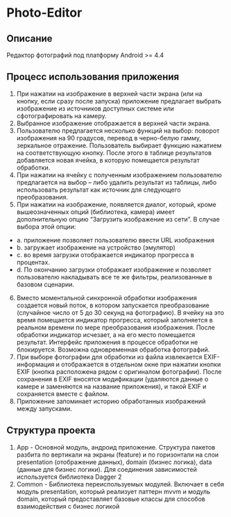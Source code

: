 # Photo-Editor
## Описание
Редактор фотографий под платформу Android >= 4.4

## Процесс использования приложения
1. При нажатии на изображение в верхней части экрана (или на кнопку, если сразу после запуска) приложение предлагает
выбрать изображение из источников доступных системе или сфотографировать на камеру.
2. Выбранное изображение отображается в верхней части экрана.
3. Пользователю предлагается несколько функций на выбор: поворот изображения на 90 градусов, 
перевод в черно-белую гамму, зеркальное отражение.
Пользователь выбирает функцию нажатием на соответствующую кнопку. После этого в таблице результатов
добавляется новая ячейка, в которую помещается результат обработки.
4. При нажатии на ячейку с полученным изображением пользователю предлагается 
на выбор – либо удалить результат из таблицы, либо использовать результат как источник для следующего преобразования.
5. При нажатии на изображение, появляется диалог, который, кроме вышеозначенных опций (библиотека, камера) 
имеет дополнительную опцию “Загрузить изображение из сети”. 
В случае выбора этой опции:
* a. приложение позволяет пользователю ввести URL изображения
* b. загружает изображение на устройство (эмулятор)
* c. во время загрузки отображается индикатор прогресса в процентах.
* d. По окончанию загрузки отображает изображение и позволяет пользователю накладывать все те же фильтры, 
реализованные в базовом сценарии.
6. Вместо моментальной синхронной обработки изображения создается новый поток, в котором запускается
преобразование (случайное число от 5 до 30 секунд на фотографию). В ячейку на это время помещается индикатор прогресса, 
который заполняется в реальном времени по мере преобразования изображения.
После обработки индикатор исчезает, а на его место помещается результат.
Интерфейс приложения в процессе обработки не блокируется. Возможна одновременная обработка фотографий.
7. При выборе фотографии для обработки из файла извлекается EXIF-информация и отображается в отдельном окне 
при нажатии кнопки EXIF (кнопка расположена рядом с оригиналом фотографии).
После сохранения в EXIF вносятся модификации (удаляются данные о камере и заменяются на название приложения),
и такой EXIF и сохраняется вместе с файлом.
8. Приложение запоминает историю обработанных изображений между запусками.

## Структура проекта
1. App - Основной модуль, андроид приложение. Структура пакетов разбита по вертикали на экраны (feature) и по горизонтали на слои presentation (отображение данных), domain (бизнес логика), data (данные для бизнес логики). Для соединения зависимостей используется библиотека Dagger 2
2. Common - Библиотека переиспользуемых модулей. Включает в себя модуль presentation, который реализует паттерн mvvm и модуль domain, 
который предоставляет базовые классы для способов взаимодействия с бизнес логикой 
